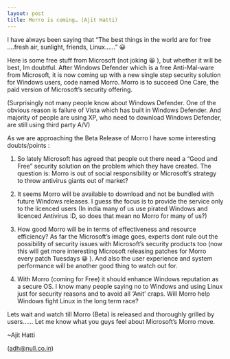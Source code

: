 ```yaml
---
layout: post
title: Morro is coming… (Ajit Hatti)
---
```



I have always been saying that “The best things in the world are for free ….fresh air, sunlight, friends, Linux……” 😀

Here is some free stuff from Microsoft (not joking 😀 ), but whether it will be best, Im doubtful. After Windows Defender which is a free Anti-Mal-ware from Microsoft, it is now coming up with a new single step security solution for Windows users, code named Morro. Morro is to succeed One Care, the paid version of Microsoft’s security offering.

<!--more-->

(Surprisingly not many people know about Windows Defender. One of the obvious reason is failure of Vista which has built in Windows Defender. And majority of people are using XP, who need to download Windows Defender, are still using third party A/V)

As we are approaching the Beta Release of Morro I have some interesting doubts/points :

1. So lately Microsoft has agreed that people out there need a “Good and Free” security solution on the problem which they have created. The question is: Morro is out of social responsibility or Microsoft’s strategy to throw antivirus giants out of market?

2. It seems Morro will be available to download and not be bundled with future Windows releases. I guess the focus is to provide the service only to the licenced users (In india many of us use pirated Windows and licenced Antivirus :D, so does that mean no Morro for many of us?)

3. How good Morro will be in terms of effectiveness and resource efficiency? As far the Microsoft’s image goes, experts dont rule out the possibility of security issues with Microsoft’s security products too (now this will get more interesting Microsoft releasing patches for Morro every patch Tuesdays 😀 ). And also the user experience and system performance will be another good thing to watch out for.

4. With Morro (coming for Free) it should enhance Windows reputation as a secure OS. I know many people saying no to Windows and using Linux just for security reasons and to avoid all ‘Anit’ craps. Will Morro help Windows fight Linux in the long term race?

Lets wait and watch till Morro (Beta) is released and thoroughly grilled by users…… Let me know what you guys feel about Microsoft’s Morro move.

~Ajit Hatti

(adh@null.co.in)
